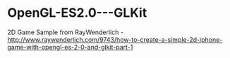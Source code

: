 OpenGL-ES2.0---GLKit
====================

2D Game Sample from RayWenderlich - http://www.raywenderlich.com/9743/how-to-create-a-simple-2d-iphone-game-with-opengl-es-2-0-and-glkit-part-1

